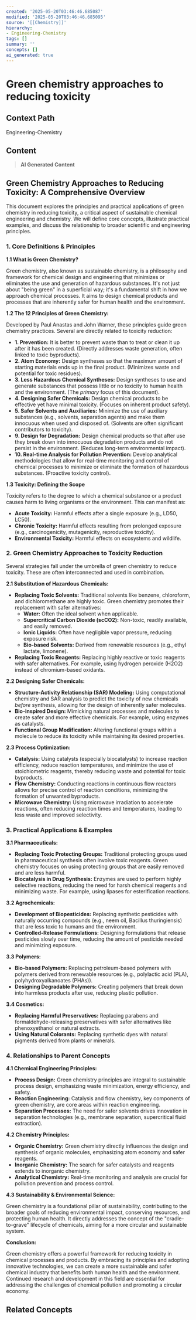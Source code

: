 ```yaml
---
created: '2025-05-20T03:46:46.685087'
modified: '2025-05-20T03:46:46.685095'
source: '[[Chemistry]]'
hierarchy:
- Engineering-Chemistry
tags: []
summary: ''
concepts: []
ai_generated: true
---
```


# Green chemistry approaches to reducing toxicity

## Context Path
Engineering-Chemistry

## Content
> **AI Generated Content**
## Green Chemistry Approaches to Reducing Toxicity: A Comprehensive Overview

This document explores the principles and practical applications of green chemistry in reducing toxicity, a critical aspect of sustainable chemical engineering and chemistry. We will define core concepts, illustrate practical examples, and discuss the relationship to broader scientific and engineering principles.

### 1. Core Definitions & Principles

**1.1 What is Green Chemistry?**

Green chemistry, also known as sustainable chemistry, is a philosophy and framework for chemical design and engineering that minimizes or eliminates the use and generation of hazardous substances. It's not just about "being green" in a superficial way; it's a fundamental shift in how we approach chemical processes.  It aims to design chemical products and processes that are inherently safer for human health and the environment.

**1.2 The 12 Principles of Green Chemistry:**

Developed by Paul Anastas and John Warner, these principles guide green chemistry practices. Several are directly related to toxicity reduction:

*   **1. Prevention:** It is better to prevent waste than to treat or clean it up after it has been created. (Directly addresses waste generation, often linked to toxic byproducts).
*   **2. Atom Economy:** Design syntheses so that the maximum amount of starting materials ends up in the final product. (Minimizes waste and potential for toxic residues).
*   **3. Less Hazardous Chemical Syntheses:** Design syntheses to use and generate substances that possess little or no toxicity to human health and the environment. (The *primary* focus of this document).
*   **4. Designing Safer Chemicals:** Design chemical products to be effective yet have minimal toxicity. (Focuses on inherent product safety).
*   **5. Safer Solvents and Auxiliaries:** Minimize the use of auxiliary substances (e.g., solvents, separation agents) and make them innocuous when used and disposed of. (Solvents are often significant contributors to toxicity).
*   **9. Design for Degradation:** Design chemical products so that after use they break down into innocuous degradation products and do not persist in the environment. (Reduces long-term environmental impact).
*   **10. Real-time Analysis for Pollution Prevention:** Develop analytical methodologies that allow for real-time monitoring and control of chemical processes to minimize or eliminate the formation of hazardous substances. (Proactive toxicity control).

**1.3 Toxicity: Defining the Scope**

Toxicity refers to the degree to which a chemical substance or a product causes harm to living organisms or the environment. This can manifest as:

*   **Acute Toxicity:** Harmful effects after a single exposure (e.g., LD50, LC50).
*   **Chronic Toxicity:** Harmful effects resulting from prolonged exposure (e.g., carcinogenicity, mutagenicity, reproductive toxicity).
*   **Environmental Toxicity:** Harmful effects on ecosystems and wildlife.

### 2. Green Chemistry Approaches to Toxicity Reduction

Several strategies fall under the umbrella of green chemistry to reduce toxicity. These are often interconnected and used in combination.

**2.1 Substitution of Hazardous Chemicals:**

*   **Replacing Toxic Solvents:** Traditional solvents like benzene, chloroform, and dichloromethane are highly toxic. Green chemistry promotes their replacement with safer alternatives:
    *   **Water:** Often the ideal solvent when applicable.
    *   **Supercritical Carbon Dioxide (scCO2):** Non-toxic, readily available, and easily removed.
    *   **Ionic Liquids:**  Often have negligible vapor pressure, reducing exposure risk.
    *   **Bio-based Solvents:** Derived from renewable resources (e.g., ethyl lactate, limonene).
*   **Replacing Toxic Reagents:**  Replacing highly reactive or toxic reagents with safer alternatives.  For example, using hydrogen peroxide (H2O2) instead of chromium-based oxidants.

**2.2 Designing Safer Chemicals:**

*   **Structure-Activity Relationship (SAR) Modeling:** Using computational chemistry and SAR analysis to predict the toxicity of new chemicals *before* synthesis, allowing for the design of inherently safer molecules.
*   **Bio-inspired Design:** Mimicking natural processes and molecules to create safer and more effective chemicals.  For example, using enzymes as catalysts.
*   **Functional Group Modification:**  Altering functional groups within a molecule to reduce its toxicity while maintaining its desired properties.

**2.3 Process Optimization:**

*   **Catalysis:** Using catalysts (especially biocatalysts) to increase reaction efficiency, reduce reaction temperatures, and minimize the use of stoichiometric reagents, thereby reducing waste and potential for toxic byproducts.
*   **Flow Chemistry:** Conducting reactions in continuous flow reactors allows for precise control of reaction conditions, minimizing the formation of unwanted byproducts.
*   **Microwave Chemistry:**  Using microwave irradiation to accelerate reactions, often reducing reaction times and temperatures, leading to less waste and improved selectivity.

### 3. Practical Applications & Examples

**3.1 Pharmaceuticals:**

*   **Replacing Toxic Protecting Groups:** Traditional protecting groups used in pharmaceutical synthesis often involve toxic reagents. Green chemistry focuses on using protecting groups that are easily removed and are less harmful.
*   **Biocatalysis in Drug Synthesis:** Enzymes are used to perform highly selective reactions, reducing the need for harsh chemical reagents and minimizing waste.  For example, using lipases for esterification reactions.

**3.2 Agrochemicals:**

*   **Development of Biopesticides:** Replacing synthetic pesticides with naturally occurring compounds (e.g., neem oil, Bacillus thuringiensis) that are less toxic to humans and the environment.
*   **Controlled-Release Formulations:**  Designing formulations that release pesticides slowly over time, reducing the amount of pesticide needed and minimizing exposure.

**3.3 Polymers:**

*   **Bio-based Polymers:** Replacing petroleum-based polymers with polymers derived from renewable resources (e.g., polylactic acid (PLA), polyhydroxyalkanoates (PHAs)).
*   **Designing Degradable Polymers:** Creating polymers that break down into harmless products after use, reducing plastic pollution.

**3.4 Cosmetics:**

*   **Replacing Harmful Preservatives:**  Replacing parabens and formaldehyde-releasing preservatives with safer alternatives like phenoxyethanol or natural extracts.
*   **Using Natural Colorants:** Replacing synthetic dyes with natural pigments derived from plants or minerals.

### 4. Relationships to Parent Concepts

**4.1 Chemical Engineering Principles:**

*   **Process Design:** Green chemistry principles are integral to sustainable process design, emphasizing waste minimization, energy efficiency, and safety.
*   **Reaction Engineering:**  Catalysis and flow chemistry, key components of green chemistry, are core areas within reaction engineering.
*   **Separation Processes:**  The need for safer solvents drives innovation in separation technologies (e.g., membrane separation, supercritical fluid extraction).

**4.2 Chemistry Principles:**

*   **Organic Chemistry:**  Green chemistry directly influences the design and synthesis of organic molecules, emphasizing atom economy and safer reagents.
*   **Inorganic Chemistry:**  The search for safer catalysts and reagents extends to inorganic chemistry.
*   **Analytical Chemistry:**  Real-time monitoring and analysis are crucial for pollution prevention and process control.

**4.3 Sustainability & Environmental Science:**

Green chemistry is a foundational pillar of sustainability, contributing to the broader goals of reducing environmental impact, conserving resources, and protecting human health. It directly addresses the concept of the "cradle-to-grave" lifecycle of chemicals, aiming for a more circular and sustainable system.



**Conclusion:**

Green chemistry offers a powerful framework for reducing toxicity in chemical processes and products. By embracing its principles and adopting innovative technologies, we can create a more sustainable and safer chemical industry that benefits both human health and the environment.  Continued research and development in this field are essential for addressing the challenges of chemical pollution and promoting a circular economy.

## Related Concepts
